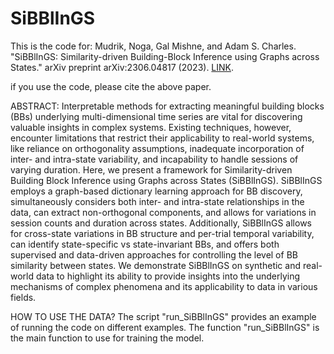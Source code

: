 # SiBBlInGS
This is the code for: Mudrik, Noga, Gal Mishne, and Adam S. Charles. "SiBBlInGS: Similarity-driven Building-Block Inference using Graphs across States." arXiv preprint arXiv:2306.04817 (2023). [LINK](https://arxiv.org/abs/2306.04817).

if you use the code, please cite the above paper.

ABSTRACT:
Interpretable methods for extracting meaningful building blocks (BBs) underlying multi-dimensional time series are vital for discovering valuable insights in complex systems. Existing techniques, however, encounter limitations that restrict their applicability to real-world systems, like reliance on orthogonality assumptions, inadequate incorporation of inter- and intra-state variability, and incapability to handle sessions of varying duration. Here, we present a framework for Similarity-driven Building Block Inference using Graphs across States (SiBBlInGS). SiBBlInGS employs a graph-based dictionary learning approach for BB discovery, simultaneously considers both inter- and intra-state relationships in the data, can extract non-orthogonal components, and allows for variations in session counts and duration across states. Additionally, SiBBlInGS allows for cross-state variations in BB structure and per-trial temporal variability, can identify state-specific vs state-invariant BBs, and offers both supervised and data-driven approaches for controlling the level of BB similarity between states. We demonstrate SiBBlInGS on synthetic and real-world data to highlight its ability to provide insights into the underlying mechanisms of complex phenomena and its applicability to data in various fields.



HOW TO USE THE DATA?
The script "run_SiBBlInGS" provides an example of running the code on different examples. The function "run_SiBBlInGS" is the main function to use for training the model.

